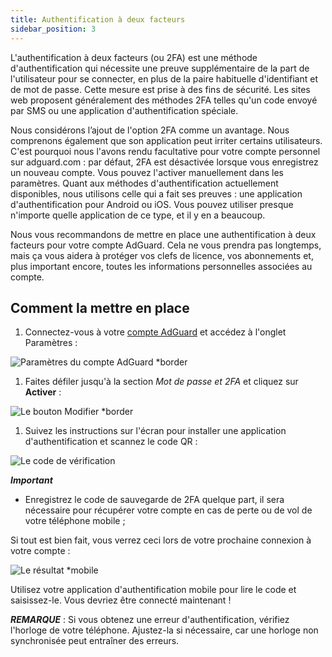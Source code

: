 ```yaml
---
title: Authentification à deux facteurs
sidebar_position: 3
---
```


L'authentification à deux facteurs (ou 2FA) est une méthode d'authentification qui nécessite une preuve supplémentaire de la part de l'utilisateur pour se connecter, en plus de la paire habituelle d'identifiant et de mot de passe. Cette mesure est prise à des fins de sécurité. Les sites web proposent généralement des méthodes 2FA telles qu'un code envoyé par SMS ou une application d'authentification spéciale.

Nous considérons l’ajout de l'option 2FA comme un avantage. Nous comprenons également que son application peut irriter certains utilisateurs. C'est pourquoi nous l'avons rendu facultative pour votre compte personnel sur adguard.com : par défaut, 2FA est désactivée lorsque vous enregistrez un nouveau compte. Vous pouvez l'activer manuellement dans les paramètres. Quant aux méthodes d'authentification actuellement disponibles, nous utilisons celle qui a fait ses preuves : une application d'authentification pour Android ou iOS. Vous pouvez utiliser presque n'importe quelle application de ce type, et il y en a beaucoup.

Nous vous recommandons de mettre en place une authentification à deux facteurs pour votre compte AdGuard. Cela ne vous prendra pas longtemps, mais ça vous aidera à protéger vos clefs de licence, vos abonnements et, plus important encore, toutes les informations personnelles associées au compte.

## Comment la mettre en place

1. Connectez-vous à votre [ compte AdGuard](https://auth.adguard.com/login.html) et accédez à l'onglet Paramètres :

![Paramètres du compte AdGuard *border](https://cdn.adtidy.org/content/kb/ad_blocker/general/account_settings.png)

1. Faites défiler jusqu'à la section *Mot de passe et 2FA* et cliquez sur **Activer** :

![Le bouton Modifier *border](https://cdn.adtidy.org/content/kb/ad_blocker/general/2fa_new.png)

1. Suivez les instructions sur l'écran pour installer une application d'authentification et scannez le code QR :

![Le code de vérification](https://cdn.adtidy.org/content/kb/ad_blocker/general/2fa_enable.png)

***Important***

- Enregistrez le code de sauvegarde de 2FA quelque part, il sera nécessaire pour récupérer votre compte en cas de perte ou de vol de votre téléphone mobile ;

Si tout est bien fait, vous verrez ceci lors de votre prochaine connexion à votre compte :

![Le résultat *mobile](https://cdn.adtidy.org/content/kb/ad_blocker/general/2fa_success.png)

Utilisez votre application d'authentification mobile pour lire le code et saisissez-le. Vous devriez être connecté maintenant !

***REMARQUE*** : Si vous obtenez une erreur d'authentification, vérifiez l'horloge de votre téléphone. Ajustez-la si nécessaire, car une horloge non synchronisée peut entraîner des erreurs.
